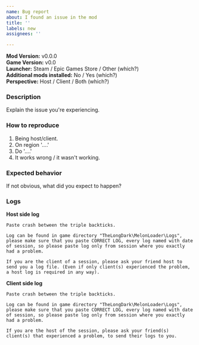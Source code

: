 ```yaml
---
name: Bug report
about: I found an issue in the mod
title: ''
labels: new
assignees: ''

---
```


**Mod Version:** v0.0.0  
**Game Version:** v0.0   
**Launcher:** Steam / Epic Games Store / Other (which?)   
**Additional mods installed:** No / Yes (which?)  
**Perspective:** Host / Client / Both (which?)  

### Description
Explain the issue you're experiencing.

### How to reproduce
1. Being host/client.
2. On region '....'
3. Do  '....'
3. It works wrong / it wasn't working.

### Expected behavior
If not obvious, what did you expect to happen?

### Logs

**Host side log**
```
Paste crash between the triple backticks.

Log can be found in game directory "TheLongDark\MelonLoader\Logs", please make sure that you paste CORRECT LOG, every log named with date of session, so please paste log only from session where you exactly had a problem.

If you are the client of a session, please ask your friend host to send you a log file. (Even if only client(s) experienced the problem, a host log is required in any way).
```
**Client side log**
```
Paste crash between the triple backticks.

Log can be found in game directory "TheLongDark\MelonLoader\Logs", please make sure that you paste CORRECT LOG, every log named with date of session, so please paste log only from session where you exactly had a problem.

If you are the host of the session, please ask your friend(s) client(s) that experienced a problem, to send their logs to you.
```
